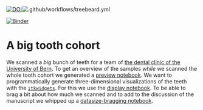 [![DOI](https://zenodo.org/badge/275833192.svg)](https://zenodo.org/badge/latestdoi/275833192)![.github/workflows/treebeard.yml](https://github.com/habi/zmk-tooth-cohort/workflows/.github/workflows/treebeard.yml/badge.svg)

[![Binder](https://mybinder.org/badge_logo.svg)](https://mybinder.org/v2/gh/habi/zmk-tooth-cohort/master)
# A big tooth cohort
We scanned a *big* bunch of teeth for a team of [the dental clinic of the University of Bern](https://www.zmk.unibe.ch/).
To get an overview of the samples *while* we scanned the whole tooth cohort we generated a [preview notebook](ToothPreview.ipynb).
We want to programmatically generate three-dimensional visualizations of the teeth with the [`itkwidgets`](https://github.com/InsightSoftwareConsortium/itkwidgets). For this we use the [display notebook](ToothDisplay.ipynb).
To be able to brag a bit about how much we scanned and to add to the discussion of the manuscript we whipped up a [datasize-bragging notebook](ToothDataSize.ipynb).
